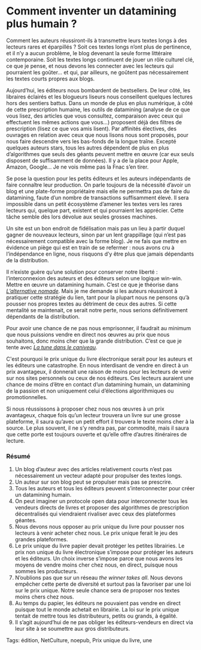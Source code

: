 # Comment inventer un datamining plus humain&nbsp;?

Comment les auteurs réussiront-ils à transmettre leurs textes longs à des lecteurs rares et éparpillés ? Soit ces textes longs n’ont plus de pertinence, et il n’y a aucun problème, le blog devenant la seule forme littéraire contemporaine. Soit les textes longs continuent de jouer un rôle culturel clé, ce que je pense, et nous devons les connecter avec les lecteurs qui pourraient les goûter… et qui, par ailleurs, ne goûtent pas nécessairement les textes courts propres aux blogs.

Aujourd’hui, les éditeurs nous bombardent de bestsellers. De leur côté, les libraires éclairés et les blogueurs liseurs nous conseillent quelques lectures hors des sentiers battus. Dans un monde de plus en plus numérique, à côté de cette prescription humaine, les outils de datamining (analyse de ce que vous lisez, des articles que vous consultez, comparaison avec ceux qui effectuent les mêmes actions que vous…) proposent déjà des filtres de prescription (lisez ce que vos amis lisent). Par affinités électives, des ouvrages en relation avec ceux que nous lisons nous sont proposés, pour nous faire descendre vers les bas-fonds de la longue traîne. Excepté quelques auteurs stars, tous les autres dépendent de plus en plus d’algorithmes que seuls des géants peuvent mettre en œuvre (car eux seuls disposent de suffisamment de données). Il y a de la place pour Apple, Amazon, Google… Je ne vois même pas la Fnac s’en tirer.

Se pose la question pour les petits éditeurs et les auteurs indépendants de faire connaître leur production. On parle toujours de la nécessité d’avoir un blog et une plate-forme propriétaire mais elle ne permettra pas de faire du datamining, faute d’un nombre de transactions suffisamment élevé. Il sera impossible dans un petit écosystème d’amener les textes vers les rares lecteurs qui, quelque part, existent et qui pourraient les apprécier. Cette tâche semble dès lors dévolue aux seules grosses machines.

Un site est un bon endroit de fidélisation mais pas un lieu à partir duquel gagner de nouveaux lecteurs, sinon par un lent grappillage (qui n’est pas nécessairement compatible avec la forme blog). Je ne fais que mettre en évidence un piège qui est en train de se refermer : nous avons cru à l’indépendance en ligne, nous risquons d’y être plus que jamais dépendants de la distribution.

Il n’existe guère qu’une solution pour conserver notre liberté : l’interconnexion des auteurs et des éditeurs selon une logique win-win. Mettre en œuvre un datamining humain. C’est ce que je théorise dans [*L’alternative nomade*](/alternative-nomade/). Mais je me demande si les auteurs réussiront à pratiquer cette stratégie du lien, tant pour la plupart nous ne pensons qu’à pousser nos propres textes au détriment de ceux des autres. Si cette mentalité se maintenait, ce serait notre perte, nous serions définitivement dépendants de la distribution.

Pour avoir une chance de ne pas nous emprisonner, il faudrait au minimum que nous puissions vendre en direct nos œuvres au prix que nous souhaitons, donc moins cher que la grande distribution. C’est ce que je tente avec [*La tune dans le caniveau*](/tune-caniveau/).

C'est pourquoi le prix unique du livre électronique serait pour les auteurs et les éditeurs une catastrophe. En nous interdisant de vendre en direct à un prix avantageux, il donnerait une raison de moins pour les lecteurs de venir sur nos sites personnels ou ceux de nos éditeurs. Ces lecteurs auraient une chance de moins d’être en contact d’un datamining humain, un datamining de la passion et non uniquement celui d’élections algorithmiques ou promotionnelles.

Si nous réussissons à proposer chez nous nos œuvres à un prix avantageux, chaque fois qu’un lecteur trouvera un livre sur une grosse plateforme, il saura qu’avec un petit effort il trouvera le texte moins cher à la source. Le plus souvent, il ne s’y rendra pas, par commodité, mais il saura que cette porte est toujours ouverte et qu’elle offre d’autres itinéraires de lecture.

### Résumé

1. Un blog d’auteur avec des articles relativement courts n’est pas nécessairement un vecteur adapté pour propulser des textes longs.
2. Un auteur sur son blog peut se propulser mais pas se prescrire.
3. Tous les auteurs et tous les éditeurs peuvent s’interconnecter pour créer un datamining humain.
4. On peut imaginer un protocole open data pour interconnecter tous les vendeurs directs de livres et proposer des algorithmes de prescription décentralisés qui viendraient rivaliser avec ceux des plateformes géantes.
5. Nous devons nous opposer au prix unique du livre pour pousser nos lecteurs à venir acheter chez nous. Le prix unique ferait le jeu des grandes plateformes.
6. Le prix unique du livre papier devait protéger les petites librairies. Le prix non unique du livre électronique s’impose pour protéger les auteurs et les éditeurs. Un choix inverse s’impose parce que nous avons les moyens de vendre moins cher chez nous, en direct, puisque nous sommes les producteurs.
7. N’oublions pas que sur un réseau *the winner takes all*. Nous devons empêcher cette perte de diversité et surtout pas la favoriser par une loi sur le prix unique. Notre seule chance sera de proposer nos textes moins chers chez nous.
8. Au temps du papier, les éditeurs ne pouvaient pas vendre en direct puisque tout le monde achetait en librairie. La loi sur le prix unique tentait de mettre tous les distributeurs, petits ou grands, à égalité.
9. Il s’agit aujourd’hui de ne pas obliger les éditeurs-vendeurs en direct via leur site à se soumettre aux gros distributeurs.

Tags: édition, NetCulture, noepub, Prix unique du livre, une